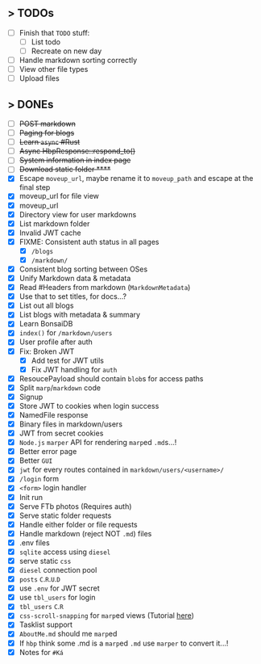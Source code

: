 ## > TODOs
- [ ] Finish that `TODO` stuff:
    - [ ] List todo
    - [ ] Recreate on new day
- [ ] Handle markdown sorting correctly
- [ ] View other file types
- [ ] Upload files

## > DONEs
- [ ] ~~POST markdown~~
- [ ] ~~Paging for blogs~~
- [ ] ~~Learn `async` #Rust~~
- [ ] ~~Async HbpResponse::respond_to()~~
- [ ] ~~System information in index page~~  
- [ ] ~~Download static folder  ****~~  
- [x] Escape `moveup_url`, maybe rename it to `moveup_path` and escape at the final step
- [x] moveup_url for file view
- [x] moveup_url
- [x] Directory view for user markdowns
- [x] List markdown folder
- [x] Invalid JWT cache
- [x] FIXME: Consistent auth status in all pages
  - [x] `/blogs`
  - [x] `/markdown/`
- [x] Consistent blog sorting between OSes
- [x] Unify Markdown data & metadata
- [x] Read #Headers from markdown (`MarkdownMetadata`)  
- [x] Use that to set titles, for docs...?  
- [x] List out all blogs  
- [x] List blogs with metadata & summary  
- [x] Learn BonsaiDB  
- [x] `index()` for `/markdown/users`
- [x] User profile after auth
- [x] Fix: Broken JWT
    - [x] Add test for JWT utils
    - [x] Fix JWT handling for `auth`
- [x] ResoucePayload should contain `blob`s for access paths
- [x] Split `marp`/`markdown` code
- [x] Signup
- [x] Store JWT to cookies when login success
- [x] NamedFile response
- [x] Binary files in markdown/users
- [x] JWT from secret cookies
- [x] `Node.js` `marper` API for rendering `marp`ed `.md`s...!  
- [x] Better error page
- [x] Better `GUI`
- [x] `jwt` for every routes contained in `markdown/users/<username>/`
- [x] `/login` form
- [x] `<form>` login handler
- [x] Init run  
- [x] Serve FTb photos (Requires auth)  
- [x] Serve static folder requests  
- [x] Handle either folder or file requests  
- [x] Handle markdown (reject NOT `.md`) files  
- [x] .env files  
- [x] `sqlite` access using `diesel`  
- [x] serve static `css`  
- [x] `diesel` connection pool  
- [x] `posts` `C`.`R`.`U`.`D`  
- [x] use `.env` for JWT secret  
- [x] use `tbl_users` for login  
- [x] `tbl_users` `C`.`R`  
- [x] `css-scroll-snapping` for `marp`ed views
  (Tutorial [here](https://css-tricks.com/practical-css-scroll-snapping/))
- [x] Tasklist support  
- [x] `AboutMe.md` should me `marp`ed  
- [x] If `hbp` think some .md is a `marp`ed `.md` use `marper` to convert it...!  
- [x] Notes for `#Ká`  
